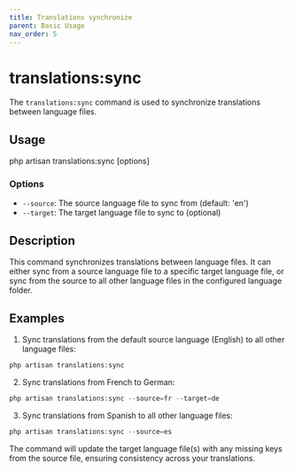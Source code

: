 ```yaml
---
title: Translations synchronize
parent: Basic Usage
nav_order: 5
---
```


# translations:sync

The `translations:sync` command is used to synchronize translations between language files.

## Usage

php artisan translations:sync [options]

### Options

- `--source`: The source language file to sync from (default: 'en')
- `--target`: The target language file to sync to (optional)

## Description

This command synchronizes translations between language files. It can either sync from a source language file to a specific target language file, or sync from the source to all other language files in the configured language folder.

## Examples

1. Sync translations from the default source language (English) to all other language files:
```php
php artisan translations:sync
```

2. Sync translations from French to German:
```php
php artisan translations:sync --source=fr --target=de
```

3. Sync translations from Spanish to all other language files:
```php
php artisan translations:sync --source=es
```


The command will update the target language file(s) with any missing keys from the source file, ensuring consistency across your translations.